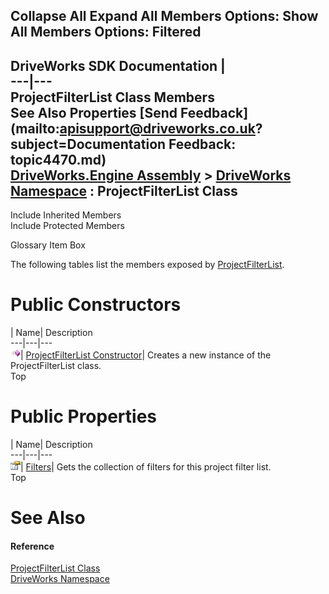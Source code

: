Collapse All Expand All Members Options: Show All  Members Options: Filtered   
---  
DriveWorks SDK Documentation  |   
---|---  
ProjectFilterList Class Members   
See Also Properties [Send Feedback](mailto:apisupport@driveworks.co.uk?subject=Documentation Feedback: topic4470.md)  
[DriveWorks.Engine Assembly](topic2156.md) > [DriveWorks Namespace](topic2159.md) : ProjectFilterList Class  
---  
  
Include Inherited Members    
Include Protected Members  


Glossary Item Box

The following tables list the members exposed by [ProjectFilterList](topic4470.md).

# Public Constructors

| Name| Description  
---|---|---  
![Public Constructor](dotnetimages/publicConstructor.gif)| [ProjectFilterList Constructor](topic4476.md)| Creates a new instance of the ProjectFilterList class.   
Top

# Public Properties

| Name| Description  
---|---|---  
![Public Property](dotnetimages/publicProperty.gif)| [Filters](topic4477.md)| Gets the collection of filters for this project filter list.   
Top

# See Also

#### Reference

[ProjectFilterList Class](topic4470.md)   
[DriveWorks Namespace](topic2159.md)


